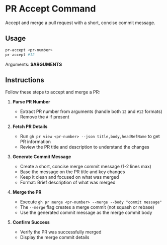 # PR Accept Command

Accept and merge a pull request with a short, concise commit message.

## Usage

```bash
pr-accept <pr-number>
pr-accept #12
```

Arguments: **$ARGUMENTS**

## Instructions

Follow these steps to accept and merge a PR:

1. **Parse PR Number**
   - Extract PR number from arguments (handle both `12` and `#12` formats)
   - Remove the `#` if present

2. **Fetch PR Details**
   - Run `gh pr view <pr-number> --json title,body,headRefName` to get PR information
   - Review the PR title and description to understand the changes

3. **Generate Commit Message**
   - Create a short, concise merge commit message (1-2 lines max)
   - Base the message on the PR title and key changes
   - Keep it clean and focused on what was merged
   - Format: Brief description of what was merged

4. **Merge the PR**
   - Execute `gh pr merge <pr-number> --merge --body "commit message"`
   - The `--merge` flag creates a merge commit (not squash or rebase)
   - Use the generated commit message as the merge commit body

5. **Confirm Success**
   - Verify the PR was successfully merged
   - Display the merge commit details
